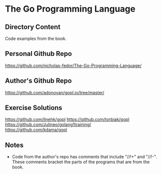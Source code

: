 # The Go Programming Language

## Directory Content

Code examples from the book.

## Personal Github Repo

<https://github.com/nicholas-fedor/The-Go-Programming-Language/>

## Author's Github Repo

<https://github.com/adonovan/gopl.io/tree/master/>

## Exercise Solutions

<https://github.com/linehk/gopl>
<https://github.com/torbiak/gopl>  
<https://github.com/Julineo/golang1training/>  
<https://github.com/kdama/gopl>  

## Notes

* Code from the author's repo has comments that include "//!+" and "//!-". These comments bracket the parts of the programs that are from the book.
